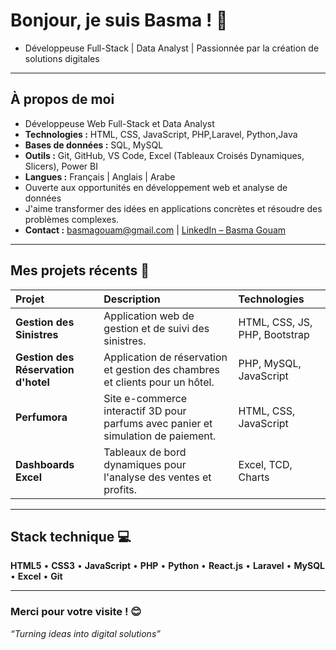 # Bonjour, je suis Basma ! 👋

- Développeuse Full-Stack | Data Analyst | Passionnée par la création de solutions digitales

---

## À propos de moi 

- Développeuse Web Full-Stack et Data Analyst  
- **Technologies :** HTML, CSS, JavaScript, PHP,Laravel, Python,Java 
- **Bases de données :** SQL, MySQL  
- **Outils :** Git, GitHub, VS Code, Excel (Tableaux Croisés Dynamiques, Slicers), Power BI
- **Langues :**  Français |  Anglais |  Arabe  
- Ouverte aux opportunités en développement web et analyse de données  
- J'aime transformer des idées en applications concrètes et résoudre des problèmes complexes.  
- **Contact :** [basmagouam@gmail.com](mailto:basmagouam@gmail.com) | [LinkedIn – Basma Gouam](https://www.linkedin.com/in/basma-gouam-435167298/)

---

## Mes projets récents 🚀

| Projet | Description | Technologies |
| :--- | :--- | :--- |
| **Gestion des Sinistres** | Application web de gestion et de suivi des sinistres. | HTML, CSS, JS, PHP, Bootstrap |
| **Gestion des Réservation d'hotel** | Application de réservation et gestion des chambres et clients pour un hôtel. | PHP, MySQL, JavaScript |
| **Perfumora** | Site e-commerce interactif 3D pour parfums avec panier et simulation de paiement. | HTML, CSS, JavaScript |
| **Dashboards Excel** | Tableaux de bord dynamiques pour l'analyse des ventes et profits. | Excel, TCD, Charts |

---

## Stack technique 💻

**HTML5** • **CSS3** • **JavaScript** • **PHP** • **Python** • **React.js** • **Laravel** • **MySQL** • **Excel** • **Git**

---

### Merci pour votre visite ! 😊

*“Turning ideas into digital solutions”*

